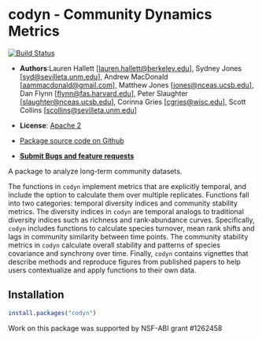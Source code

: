 codyn - Community Dynamics Metrics
=====

[![Build Status](https://travis-ci.org/laurenmh/codyn.png?branch=master)](https://travis-ci.org/laurenmh/codyn)



- **Authors**:Lauren Hallett [lauren.hallett@berkeley.edu], Sydney Jones [syd@sevilleta.unm.edu], Andrew MacDonald [aammacdonald@gmail.com], Matthew Jones [jones@nceas.ucsb.edu], Dan Flynn [flynn@fas.harvard.edu], Peter Slaughter [slaughter@nceas.ucsb.edu], Corinna Gries [cgries@wisc.edu], Scott Collins [scollins@sevilleta.unm.edu]

- **License**: [Apache 2](http://opensource.org/licenses/Apache-2.0)
- [Package source code on Github](https://github.com/laurenmh/codyn)
- [**Submit Bugs and feature requests**](https://github.com/laurenmh/codyn/issues)

A package to analyze long-term community datasets.

The functions in `codyn` implement metrics that are explicitly temporal, and include the option to calculate them over multiple replicates. Functions fall into two categories: temporal diversity indices and community stability metrics. The diversity indices in `codyn` are temporal analogs to traditional diversity indices such as richness and rank-abundance curves. Specifically, `codyn` includes functions to calculate species turnover, mean rank shifts and lags in community similarity between time points. The community stability metrics in `codyn` calculate overall stability and patterns of species covariance and synchrony over time. Finally, `codyn` contains vignettes that describe methods and reproduce figures from published papers to help users contextualize and apply functions to their own data.

## Installation
```R
install.packages("codyn")
```

Work on this package was supported by NSF-ABI grant #1262458

